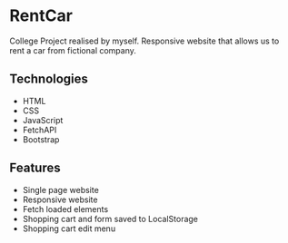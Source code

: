 # RentCar
College Project realised by myself.
Responsive website that allows us to rent a car from fictional company.

## Technologies
- HTML  
- CSS  
- JavaScript  
- FetchAPI  
- Bootstrap

## Features
- Single page website  
- Responsive website  
- Fetch loaded elements  
- Shopping cart and form saved to LocalStorage  
- Shopping cart edit menu  
